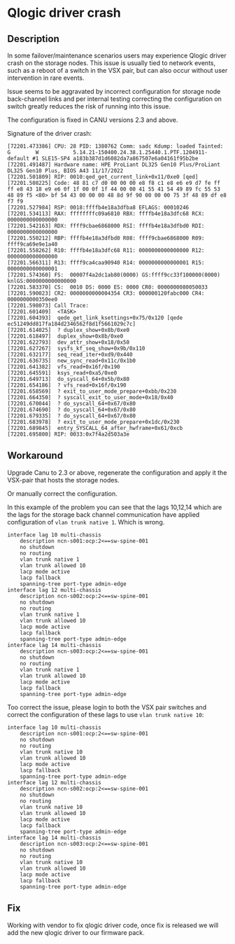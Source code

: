 # Qlogic driver crash

## Description

In some failover/maintenance scenarios users may experience Qlogic driver crash on the storage nodes. This issue is usually tied to network events, such as a reboot of a switch in the VSX pair, but can also occur without user intervention in rare events.

Issue seems to be aggravated by incorrect configuration for storage node back-channel links and per internal testing correcting the configuration on switch greatly reduces the risk of running into this issue.

The configuration is fixed in CANU versions 2.3 and above.

Signature of the driver crash:

```text
[72201.473386] CPU: 28 PID: 1380762 Comm: sadc Kdump: loaded Tainted: G        W           5.14.21-150400.24.38.1.25440.1.PTF.1204911-default #1 SLE15-SP4 a183b387d1d6082da7a867507e6a04161f95b2be
[72201.491487] Hardware name: HPE ProLiant DL325 Gen10 Plus/ProLiant DL325 Gen10 Plus, BIOS A43 11/17/2022
[72201.501809] RIP: 0010:qed_get_current_link+0x11/0xe0 [qed]
[72201.508225] Code: 48 81 c7 d0 00 00 00 e8 f8 c1 e8 e6 e9 d7 fe ff ff e8 43 18 e9 e6 0f 1f 00 0f 1f 44 00 00 41 55 41 54 49 89 fc 55 53 48 89 f5 <80> bf 54 43 00 00 00 48 8d 9f 90 00 00 00 75 3f 48 89 df e8 f7 f9
[72201.527984] RSP: 0018:ffffb4e18a3dfba8 EFLAGS: 00010246
[72201.534113] RAX: ffffffffc09a6810 RBX: ffffb4e18a3dfc68 RCX: 0000000000000000
[72201.542163] RDX: ffff9cbae6868000 RSI: ffffb4e18a3dfbd0 RDI: 0000000000000000
[72201.550212] RBP: ffffb4e18a3dfbd0 R08: ffff9cbae6868000 R09: ffff9ca69e9e1a40
[72201.558262] R10: ffffb4e18a3dfc68 R11: 0000000000000000 R12: 0000000000000000
[72201.566311] R13: ffff9ca4caa90940 R14: 0000000000000001 R15: 0000000000000001
[72201.574360] FS:  00007f4a2dc1ab80(0000) GS:ffff9cc33f100000(0000) knlGS:0000000000000000
[72201.583370] CS:  0010 DS: 0000 ES: 0000 CR0: 0000000080050033
[72201.590023] CR2: 0000000000004354 CR3: 000000120fabc000 CR4: 0000000000350ee0
[72201.598073] Call Trace:
[72201.601409]  <TASK>
[72201.604393]  qede_get_link_ksettings+0x75/0x120 [qede ec51249dd817fa184d2346562f8d1f5661029c7c]
[72201.614025]  ? duplex_show+0x8b/0xe0
[72201.618497]  duplex_show+0x8b/0xe0
[72201.622793]  dev_attr_show+0x18/0x50
[72201.627267]  sysfs_kf_seq_show+0x9b/0x110
[72201.632177]  seq_read_iter+0xd9/0x440
[72201.636735]  new_sync_read+0x11c/0x1b0
[72201.641382]  vfs_read+0x16f/0x190
[72201.645591]  ksys_read+0xa5/0xe0
[72201.649713]  do_syscall_64+0x5b/0x80
[72201.654186]  ? vfs_read+0x16f/0x190
[72201.658569]  ? exit_to_user_mode_prepare+0xbb/0x230
[72201.664350]  ? syscall_exit_to_user_mode+0x18/0x40
[72201.670044]  ? do_syscall_64+0x67/0x80
[72201.674690]  ? do_syscall_64+0x67/0x80
[72201.679335]  ? do_syscall_64+0x67/0x80
[72201.683978]  ? exit_to_user_mode_prepare+0x1dc/0x230
[72201.689845]  entry_SYSCALL_64_after_hwframe+0x61/0xcb
[72201.695800] RIP: 0033:0x7f4a2d503a3e 
```

## Workaround

Upgrade Canu to 2.3 or above, regenerate the configuration and apply it the VSX-pair that hosts the storage nodes.

Or manually correct the configuration.

In this example of the problem you can see that the lags 10,12,14 which are the lags for the storage back channel communication have applied configuration of `vlan trunk native 1`. Which is wrong.

```text
interface lag 10 multi-chassis
    description ncn-s001:ocp:2<==sw-spine-001
    no shutdown
    no routing
    vlan trunk native 1
    vlan trunk allowed 10
    lacp mode active
    lacp fallback
    spanning-tree port-type admin-edge
interface lag 12 multi-chassis
    description ncn-s002:ocp:2<==sw-spine-001
    no shutdown
    no routing
    vlan trunk native 1
    vlan trunk allowed 10
    lacp mode active
    lacp fallback
    spanning-tree port-type admin-edge
interface lag 14 multi-chassis
    description ncn-s003:ocp:2<==sw-spine-001
    no shutdown
    no routing
    vlan trunk native 1
    vlan trunk allowed 10
    lacp mode active
    lacp fallback
    spanning-tree port-type admin-edge
```

Too correct the issue, please login to both the VSX pair switches and correct the configuration of these lags to use `vlan trunk native 10`:

```text
interface lag 10 multi-chassis
    description ncn-s001:ocp:2<==sw-spine-001
    no shutdown
    no routing
    vlan trunk native 10
    vlan trunk allowed 10
    lacp mode active
    lacp fallback
    spanning-tree port-type admin-edge
interface lag 12 multi-chassis
    description ncn-s002:ocp:2<==sw-spine-001
    no shutdown
    no routing
    vlan trunk native 10
    vlan trunk allowed 10
    lacp mode active
    lacp fallback
    spanning-tree port-type admin-edge
interface lag 14 multi-chassis
    description ncn-s003:ocp:2<==sw-spine-001
    no shutdown
    no routing
    vlan trunk native 10
    vlan trunk allowed 10
    lacp mode active
    lacp fallback
    spanning-tree port-type admin-edge
```

## Fix

Working with vendor to fix qlogic driver code, once fix is released we will add the new qlogic driver to our firmware pack.
